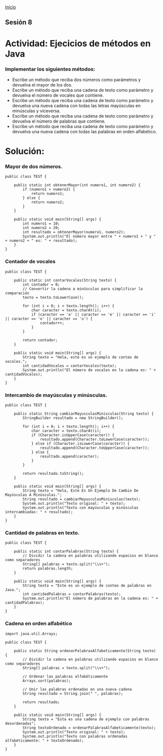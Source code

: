 <!-- No borrar o modificar -->
[Inicio](./index.md)

## Sesión 8 


<!-- Su documentación aquí -->

# Actividad: Ejecicios de métodos en Java

### Implementar los siguientes métodos:

- Escribe un método que reciba dos números como parámetros y devuelva el mayor de los dos.
- Escribe un método que reciba una cadena de texto como parámetro y devuelva el número de vocales que contiene.
- Escribe un método que reciba una cadena de texto como parámetro y devuelva una nueva cadena con todas las letras mayúsculas en minúsculas y viceversa.
- Escribe un método que reciba una cadena de texto como parámetro y devuelva el número de palabras que contiene.
- Escribe un método que reciba una cadena de texto como parámetro y devuelva una nueva cadena con todas las palabras en orden alfabético.

# Solución: 

### Mayor de dos números.

```
public class TEST {

    public static int obtenerMayor(int numero1, int numero2) {
        if (numero1 > numero2) {
            return numero1;
        } else {
            return numero2;
        }
    }

    public static void main(String[] args) {
        int numero1 = 10;
        int numero2 = 20;
        int resultado = obtenerMayor(numero1, numero2);
        System.out.println("El número mayor entre " + numero1 + " y " + numero2 + " es: " + resultado);
    }
}

```

### Contador de vocales

```
public class TEST {

    public static int contarVocales(String texto) {
        int contador = 0;
        // Convertir la cadena a minúsculas para simplificar la comparación
        texto = texto.toLowerCase();

        for (int i = 0; i < texto.length(); i++) {
            char caracter = texto.charAt(i);
            if (caracter == 'a' || caracter == 'e' || caracter == 'i' || caracter == 'o' || caracter == 'u') {
                contador++;
            }
        }

        return contador;
    }

    public static void main(String[] args) {
        String texto = "Hola, este es un ejemplo de conteo de vocales.";
        int cantidadVocales = contarVocales(texto);
        System.out.println("El número de vocales en la cadena es: " + cantidadVocales);
    }
}

```
### Intercambio de mayúsculas y minúsculas. 

```
public class TEST {

    public static String cambiarMayusculasMinisculas(String texto) {
        StringBuilder resultado = new StringBuilder();

        for (int i = 0; i < texto.length(); i++) {
            char caracter = texto.charAt(i);
            if (Character.isUpperCase(caracter)) {
                resultado.append(Character.toLowerCase(caracter));
            } else if (Character.isLowerCase(caracter)) {
                resultado.append(Character.toUpperCase(caracter));
            } else {
                resultado.append(caracter);
            }
        }

        return resultado.toString();
    }

    public static void main(String[] args) {
        String texto = "Hola, Este Es Un Ejemplo De Cambio De Mayúsculas A Minúsculas.";
        String resultado = cambiarMayusculasMinisculas(texto);
        System.out.println("Texto original: " + texto);
        System.out.println("Texto con mayúsculas y minúsculas intercambiadas: " + resultado);
    }
}

```

### Cantidad de palabras en texto.

```
public class TEST {

    public static int contarPalabras(String texto) {
        // Dividir la cadena en palabras utilizando espacios en blanco como separadores
        String[] palabras = texto.split("\\s+");
        return palabras.length;
    }

    public static void main(String[] args) {
        String texto = "Este es un ejemplo de conteo de palabras en Java.";
        int cantidadPalabras = contarPalabras(texto);
        System.out.println("El número de palabras en la cadena es: " + cantidadPalabras);
    }
}
```

### Cadena en orden alfabético

```
import java.util.Arrays;

public class TEST {

    public static String ordenarPalabrasAlfabeticamente(String texto) {
        // Dividir la cadena en palabras utilizando espacios en blanco como separadores
        String[] palabras = texto.split("\\s+");
        
        // Ordenar las palabras alfabéticamente
        Arrays.sort(palabras);
        
        // Unir las palabras ordenadas en una nueva cadena
        String resultado = String.join(" ", palabras);
        
        return resultado;
    }

    public static void main(String[] args) {
        String texto = "Esta es una cadena de ejemplo con palabras desordenadas";
        String textoOrdenado = ordenarPalabrasAlfabeticamente(texto);
        System.out.println("Texto original: " + texto);
        System.out.println("Texto con palabras ordenadas alfabéticamente: " + textoOrdenado);
    }
}

```